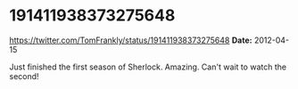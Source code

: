 # 191411938373275648
https://twitter.com/TomFrankly/status/191411938373275648
**Date:** 2012-04-15

Just finished the first season of Sherlock. Amazing. Can't wait to watch the second!

